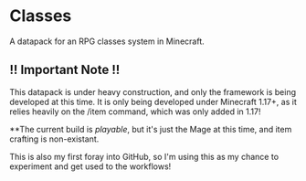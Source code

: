 # Classes
A datapack for an RPG classes system in Minecraft.

## !! Important Note !!
This datapack is under heavy construction, and only the framework is being developed at this time. It is only being developed under Minecraft 1.17+, as it relies heavily on the /item command, which was only added in 1.17!

**The current build is *playable*, but it's just the Mage at this time, and item crafting is non-existant.

This is also my first foray into GitHub, so I'm using this as my chance to experiment and get used to the workflows!

